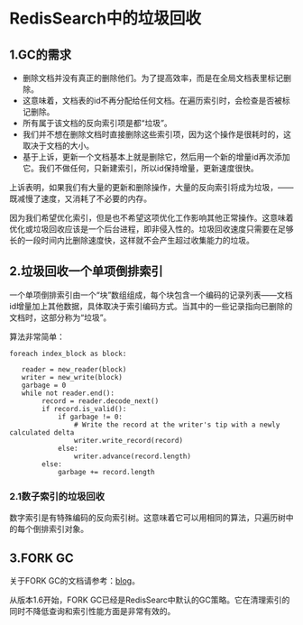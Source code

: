# RedisSearch中的垃圾回收

## 1.GC的需求
- 删除文档并没有真正的删除他们。为了提高效率，而是在全局文档表里标记删除。
- 这意味着，文档表的id不再分配给任何文档。在遍历索引时，会检查是否被标记删除。
- 所有属于该文档的反向索引项是都“垃圾”。
- 我们并不想在删除文档时直接删除这些索引项，因为这个操作是很耗时的，这取决于文档的大小。
- 基于上诉，更新一个文档基本上就是删除它，然后用一个新的增量id再次添加它。我们不做任何，只新建索引，所以id保持增量，更新速度很快。

上诉表明，如果我们有大量的更新和删除操作，大量的反向索引将成为垃圾，——既减慢了速度，又消耗了不必要的内存。

因为我们希望优化索引，但是也不希望这项优化工作影响其他正常操作。这意味着优化或垃圾回收应该是一个后台进程，即非侵入性的。垃圾回收速度只需要在足够长的一段时间内比删除速度快，这样就不会产生超过收集能力的垃圾。

## 2.垃圾回收一个单项倒排索引
一个单项倒排索引由一个“块”数组组成，每个块包含一个编码的记录列表——文档id增量加上其他数据，具体取决于索引编码方式。当其中的一些记录指向已删除的文档时，这部分称为“垃圾”。

算法非常简单：

	foreach index_block as block:
	
	   reader = new_reader(block)
	   writer = new_write(block)
	   garbage = 0
	   while not reader.end():
	        record = reader.decode_next()
	        if record.is_valid():
	            if garbage != 0:
	                # Write the record at the writer's tip with a newly calculated delta
	                writer.write_record(record)
	            else:
	                writer.advance(record.length)
	        else:
	            garbage += record.length 
	            
### 2.1数子索引的垃圾回收
数字索引是有特殊编码的反向索引树。这意味着它可以用相同的算法，只遍历树中的每个倒排索引对象。

## 3.FORK GC
关于FORK GC的文档请参考：[blog](https://redislabs.com/blog/increased-garbage-collection-performance-redisearch-1-4-1/)。

从版本1.6开始，FORK GC已经是RedisSearc中默认的GC策略。它在清理索引的同时不降低查询和索引性能方面是非常有效的。
